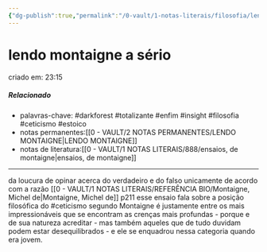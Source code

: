 ```yaml
---
{"dg-publish":true,"permalink":"/0-vault/1-notas-literais/filosofia/lendo-montaigne-a-serio/","tags":["darkforest","totalizante","enfim","insight","filosofia","ceticismo","estoico"],"dgHomeLink":true,"dgShowLocalGraph":true,"dgShowFileTree":true,"dgEnableSearch":true,"noteIcon":""}
---
```


# lendo montaigne a sério
criado em: 23:15

##### Relacionado
- palavras-chave: #darkforest #totalizante #enfim #insight #filosofia #ceticismo #estoico 
- notas permanentes:[[0 - VAULT/2 NOTAS PERMANENTES/LENDO MONTAIGNE\|LENDO MONTAIGNE]]
- notas de literatura:[[0 - VAULT/1 NOTAS LITERAIS/888/ensaios, de montaigne\|ensaios, de montaigne]]

---

da loucura de opinar acerca do verdadeiro e do falso unicamente de acordo com a razão
[[0 - VAULT/1 NOTAS LITERAIS/REFERÊNCIA BIO/Montaigne, Michel de\|Montaigne, Michel de]] p211
esse ensaio fala sobre a posição filosófica do #ceticismo 
segundo Montaigne é justamente entre os mais impressionáveis que se encontram as crenças mais profundas - porque e de sua natureza acreditar - mas também aqueles que de tudo duvidam podem estar desequilibrados - e ele se enquadrou nessa categoria quando era jovem.
